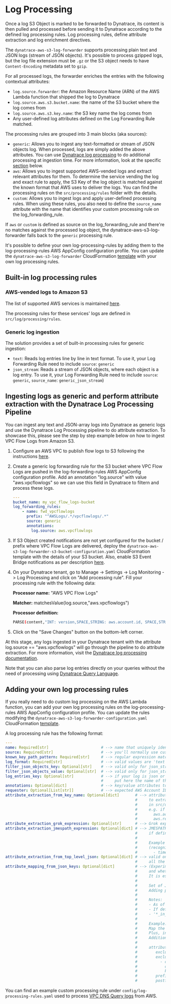 # Log Processing

Once a log S3 Object is marked to be forwarded to Dynatrace, its content is then pulled and processed before sending it to Dynatrace according to the defined log processing rules. Log processing rules, define attribute extraction and log enrichment directives.

The `dynatrace-aws-s3-log-forwarder` supports processing plain text and JSON logs (stream of JSON objects). It's possible to process gzipped logs, but the log file extension must be `.gz` or the S3 object needs to have `Content-Encoding` metadata set to `gzip`.

For all processed logs, the forwarder enriches the entries with the following contextual attributes:

* `log.source.forwarder`: the Amazon Resource Name (ARN) of the AWS Lambda function that shipped the log to Dynatrace
* `log.source.aws.s3.bucket.name`: the name of the S3 bucket where the log comes from
* `log.source.aws.s3.key.name`: the S3 key name the log comes from
* Any user-defined log attributes defined on the Log Forwarding Rule matched.

The processing rules are grouped into 3 main blocks (aka sources):

* `generic`: Allows you to ingest any text-formatted or stream of JSON objects log. When processed, logs are simply added the above attributes. You can use [Dynatrace log processing](https://www.dynatrace.com/support/help/how-to-use-dynatrace/log-monitoring/acquire-log-data/log-processing) to do additional processing at ingestion time. For more information, look at the specific [section](log_processing.md#ingesting-logs-as-generic-and-perform-attribute-extraction-with-the-dynatrace-log-processing-pipeline) below.
* `aws`: Allows you to ingest supported AWS-vended logs and extract relevant attributes for them. To determine the service vending the log and exact rule to apply, the S3 Key of the log object is matched against the known format that AWS uses to deliver the logs. You can find the processing rules on the `src/processing/rules` folder with the details.
* `custom`: Allows you to ingest logs and apply user-defined processing rules. When using these rules, you also need to define the `source_name` attribute with the name that identifies your custom processing rule on the log_forwarding_rule.

If `aws` or `custom` is defined as source on the log_forwarding_rule and there're no matches against the processed log object, the dynatrace-aws-s3-log-forwarder falls back to the `generic` processing rule.

It's possible to define your own log-processing-rules by adding them to the log-processing-rules AWS AppConfig configuration profile. You can update the `dynatrace-aws-s3-log-forwarder` CloudFormation [template](../dynatrace-aws-s3-log-forwarder-configuration.yaml#L81) with your own log processing rules.

## Built-in log processing rules

### AWS-vended logs to Amazon S3

The list of supported AWS services is maintained [here](../README.md#supported-aws-services).

The processing rules for these services' logs are defined in `src/log/processing/rules`.

### Generic log ingestion

The solution provides a set of built-in processing rules for generic ingestion:

* `text`: Reads log entries line by line in text format. To use it, your Log Forwarding Rule need to include `source`: `generic`
* `json_stream`: Reads a stream of JSON objects, where each object is a log entry. To use it, your Log Forwarding Rule need to include `source`: `generic`, `source_name`: `generic_json_stream`)

## Ingesting logs as generic and perform attribute extraction with the Dynatrace Log Processing Pipeline

You can ingest any text and JSON-array logs into Dynatrace as generic logs and use the Dynatrace Log Processing pipeline to do attribute extraction. To showcase this, please see the step by step example below on how to ingest VPC Flow Logs from Amazon S3.

1. Configure an AWS VPC to publish flow logs to S3 following the instructions [here](https://docs.aws.amazon.com/vpc/latest/userguide/flow-logs-s3.html).

1. Create a generic log forwarding rule for the S3 bucket where VPC Flow Logs are pushed in the log-forwarding-rules AWS AppConfig configuration profile. Add an annotation "log.source" with value "aws.vpcflowlogs" so we can use this field in Dynatrace to filtern and process these logs.

    ```yaml
    ---
    bucket_name: my_vpc_flow_logs-bucket
    log_forwarding_rules:
        - name: fwd_vpcflowlogs
          prefix: "^AWSLogs/.*/vpcflowlogs/.*"
          source: generic
          annotations: 
            log.source: aws.vpcflowlogs
    ```

1. If S3 Object created notifications are not yet configured for the bucket / prefix where VPC Flow Logs are delivered, deploy the `dynatrace-aws-s3-log-forwarder-s3-bucket-configuration.yaml` CloudFormation template with the details of your S3 bucket. Also, enable S3 Event Bridge notifications as per description [here](https://docs.aws.amazon.com/AmazonS3/latest/userguide/enable-event-notifications-eventbridge.html).

1. On your Dynatrace tenant, go to Manage -> Settings -> Log Monitoring -> Log Processing and click on "Add processing rule". Fill your processing rule with the following data:

    **Processor name:** "AWS VPC Flow Logs"

    **Matcher:** matchesValue(log.source,"aws.vpcflowlogs")

    **Processor definition:**

    ```bash
    PARSE(content,"INT: version,SPACE,STRING: aws.account.id, SPACE,STRING: aws.eni.interfaceid,SPACE,(IPADDR: srcaddr | STRING),SPACE,(IPADDR: dstaddr|STRING),SPACE,(INT: srcport | STRING),SPACE,(INT: dstport|STRING),SPACE,(INT: protocol|STRING),SPACE,(INT: packets|STRING),SPACE,(INT: bytes|STRING),SPACE,TIMESTAMP('s'): timestamp,SPACE,TIMESTAMP('s'): end_time,SPACE,STRING: action,SPACE,STRING: log_status,EOL")
    ```

1. Click on the "Save Changes" button on the bottom-left corner.

At this stage, any logs ingested in your Dynatrace tenant with the attribute log.source == "aws.vpcflowlogs" will go through the pipeline to do attribute extraction. For more information, visit the [Dynatrace log processing documentation](https://www.dynatrace.com/support/help/how-to-use-dynatrace/log-monitoring/acquire-log-data/log-processing).

Note that you can also parse log entries directly on your queries without the need of processing using [Dynatrace Query Language](https://www.dynatrace.com/support/help/how-to-use-dynatrace/log-management-and-analytics/logs-on-grail-examples).

## Adding your own log processing rules

If you really need to do custom log processing on the AWS Lambda function, you can add your own log processing rules on the log-processing-rules AWS AppConfig configuration profile. You can update the rules modifying the `dynatrace-aws-s3-log-forwarder-configuration.yaml` CloudFormation [template](../dynatrace-aws-s3-log-forwarder-configuration.yaml#L81).

A log processing rule has the following format:

```yaml
---
name: Required[str]                       # --> name that uniquely identifies your processing rule
source: Required[str]                     # --> you'll normally use custom here, but valid values are 'custom', 'aws' and 'generic'
known_key_path_pattern: Required[str]     # --> regular expression matching the file name pattern of your logs. To match anything, use "^.*$"
log_format: Required[str]                 # --> valid values are 'text' (UTF-8) or 'json' (Array of JSON objects) or 'json_stream' (set of JSON objects)
filter_json_objects_key: Optional[str]    # --> valid only for json_stream processing. Filters log JSON objects with the specified key (value is mandatory if a key is specified)
filter_json_objects_value: Optional[str]  # --> valid only for json_stream processing. Filters log JSON objects with the specified value for the above key. 
log_entries_key: Optional[str]            # --> if your log is json or json_stream format and the entries are under a List inside a Key, 
                                          #     put here the name of the JSON key containing the list of log entries. 
annotations: Optional[dict]               # --> key/value attributes to add to all log entries (e.g. log.source: nginx)
requester: Optional[List[str]]            # --> expected AWS Account ID pushing the logs (this field is not currently used, and it's for future se)
attribute_extraction_from_key_name: Optional[dict]       # --> attribute_name: regular expression to apply to the S3 Key Name 
                                                         #     to extract an attribute. You can use pre-defined regular expressions 
                                                         #     in src/utils/helpers (e.g. {aws_account_id_pattern}, {aws_region_pattern})
                                                         #     e.g. if your S3 key is AWSLog/[aws account id]/[service]/[region]
                                                         #       aws.account.id: {aws_account_id_pattern}
                                                         #       aws.region: {aws_region_pattern}
attribute_extraction_grok_expression: Optional[str]      # --> Grok expression to apply to a text log to extract attributes
attribute_extraction_jmespath_expression: Optional[dict] # --> JMESPATH expressions to extract attributes from a JSON log 
                                                         #     if defined, jmespath expressions are applied after grok expressions
                                                         #
                                                         #     Example to map the 'eventTime' value in a JSON log, to 'timestamp' 
                                                         #     (recognized field in Dynatrace for event timestamp):
                                                         #       - timestamp: eventTime 
attribute_extraction_from_top_level_json: Optional[dict] # --> valid only for json_stream processing with array of log entries inside. Adds as attributes the defined JSON keys to 
                                                         #     all the log entries
attribute_mapping_from_json_keys: Optional[dict]         # --> (Experimental) Allows to define which original JSON keys should be converted into log attributes 
                                                         #     and whether a custom prefix/postfix should be appended to them.
                                                         #     It is especially useful when processing rule is used for different JSON schemas.
                                                         #
                                                         #     Set of JSON keys for further processing is configured with the mandatory keys: either 'include'/'include_in_context' or 'exclude'/'exclude_in_context'.
                                                         #     Adding prefix or postfix to the keys is optional and can be configured by corresponding keys 'prefix'/'postfix'.
                                                         #
                                                         #     Notes:
                                                         #     - As of now only top level attributes of JSON could be selected for the mapping.
                                                         #     - If defined, logic is applied after grok expressions.
                                                         #     - '*_in_context' rules apply to log message content already set by processing definitions above
                                                         #
                                                         #     Example:
                                                         #     Map the values of all keys except for 'exec_time' and 'process_time' in a JSON log. 
                                                         #     Plus, in case 'log.source' is 'dummy', *also* exclude keys 'from_time' and 'to_time' from mapping into a JSON log.
                                                         #     Additionally add custom prefix and postfix so that final attributes would match pattern 'my.*_mapped'
                                                         #
                                                         #     attribute_mapping_from_json_keys:
                                                         #        exclude: ['exec_time', 'process_time']
                                                         #        exclude_in_context:
                                                         #          - context_key: log.source
                                                         #            context_value: dummy
                                                         #            keys: ['from_time', 'to_time']
                                                         #        prefix: 'my.'
                                                         #        postfix: '_mapped'
```

You can find an example custom processing rule under `config/log-processing-rules.yaml` used to process [VPC DNS Query logs](https://docs.aws.amazon.com/Route53/latest/DeveloperGuide/resolver-query-logs.html) from AWS.
